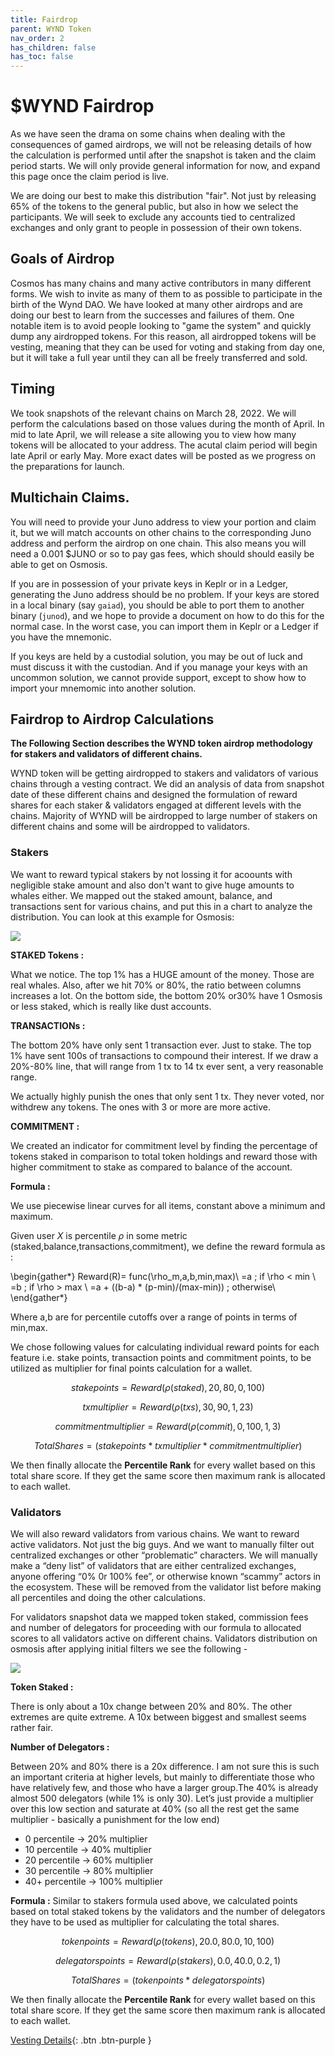 ```yaml
---
title: Fairdrop
parent: WYND Token
nav_order: 2
has_children: false
has_toc: false
---
```


# $WYND Fairdrop

As we have seen the drama on some chains when dealing with the consequences of gamed airdrops,
we will not be releasing details of how the calculation is performed until after the snapshot is taken
and the claim period starts. We will only provide general information for now, and expand this page once
the claim period is live.

We are doing our best to make this distribution "fair". Not just by releasing 65% of the tokens to the general public,
but also in how we select the participants. We will seek to exclude any accounts tied to centralized exchanges
and only grant to people in possession of their own tokens.

## Goals of Airdrop 

Cosmos has many chains and many active contributors in many different forms. We wish to invite as many of
them to as possible to participate in the birth of the Wynd DAO. We have looked at many other airdrops
and are doing our best to learn from the successes and failures of them. One notable item is to avoid people
looking to "game the system" and quickly dump any airdropped tokens. For this reason, all airdropped
tokens will be vesting, meaning that they can be used for voting and staking from day one, but it will
take a full year until they can all be freely transferred and sold.

## Timing

We took snapshots of the relevant chains on March 28, 2022. We will perform the calculations based on
those values during the month of April. In mid to late April, we will release a site allowing you
to view how many tokens will be allocated to your address. The acutal claim period will begin late April
or early May. More exact dates will be posted as we progress on the preparations for launch.

## Multichain Claims.

You will need to provide your Juno address to view your portion and claim it, but we will match accounts
on other chains to the corresponding Juno address and perform the airdrop on one chain. This also means
you will need a 0.001 $JUNO or so to pay gas fees, which should should easily be able to get on Osmosis.

If you are in possession of your private keys in Keplr or in a Ledger, generating the Juno address should be no problem.
If your keys are stored in a local binary (say `gaiad`), you should be able to port them to another binary (`junod`), and
we hope to provide a document on how to do this for the normal case. In the worst case, you can import them
in Keplr or a Ledger if you have the mnemonic.

If you keys are held by a custodial solution, you may be out of luck and must discuss it with the custodian.
And if you manage your keys with an uncommon solution, we cannot provide support, except to show how to import your
mnemomic into another solution. 
## Fairdrop to Airdrop Calculations

**The Following Section describes the WYND token airdrop methodology for stakers and validators of different chains.**

WYND token will be getting airdropped to stakers and validators of various chains through a vesting contract. We did an analysis of data from snapshot date of these different chains and designed the formulation of reward shares for each staker & validators engaged at different levels with the chains. Majority of WYND will be airdropped to large number of stakers on different chains and some will be airdropped to validators.

### Stakers

We want to reward typical stakers by not lossing it for acoounts with negligible stake amount and also don't want to give huge amounts to whales either. 
We mapped out the staked amount, balance, and transactions sent for various chains, and put this in a chart to analyze the distribution. You can look at this example for Osmosis:

![](./imgs/Screenshot%202022-05-11%20165148.png)

**STAKED Tokens :**

What we notice. The top 1% has a HUGE amount of the money. Those are real whales.
Also, after we hit 70% or 80%, the ratio between columns increases a lot. On the bottom side, the bottom 20% or30% have 1 Osmosis or less staked, which is really like dust accounts.

**TRANSACTIONs :**

The bottom 20% have only sent 1 transaction ever. Just to stake. The top 1% have sent 100s of transactions to compound their interest. If we draw a 20%-80% line, that will range from 1 tx to 14 tx ever sent, a very reasonable range.

We actually highly punish the ones that only sent 1 tx. They never voted, nor withdrew any tokens. The ones with 3 or more are more active.

**COMMITMENT :**

We created an indicator for commitment level by finding the percentage of tokens staked in comparison to total token holdings and reward those with higher commitment to stake as compared to balance of the account.

**Formula :**

We use piecewise linear curves for all items, constant above a minimum and maximum. 

Given user $X$ is percentile $\rho$ in some metric (staked,balance,transactions,commitment), we define the reward formula as :

\begin{gather*}
Reward(R)= func(\rho_m,a,b,min,max)\\
    =a ; if \rho < min \\
    =b ; if \rho > max \\
    =a + ((b-a) * (p-min)/(max-min)) ; otherwise\\
\end{gather*}

Where a,b are for percentile cutoffs over a range of points in terms of min,max.

We chose following values for calculating individual reward points for each feature i.e. stake points, transaction points and commitment points, to be utilized as multiplier for final points calculation for a wallet.

 $$stake points = Reward(\rho(staked), 20, 80, 0, 100)$$

 $$tx multiplier = Reward(\rho(txs), 30, 90, 1, 23)$$

 $$commitment multiplier = Reward(\rho(commit), 0, 100, 1, 3)$$

$$Total Shares = (stake points * tx multiplier * commitment multiplier)$$

We then finally allocate the **Percentile Rank** for every wallet based on this total share score. If they get the same score then maximum rank is allocated to each wallet. 

### Validators

We will also reward validators from various chains. We want to reward active validators. Not just the big guys. And we want to manually filter out centralized exchanges or other “problematic” characters. We will manually make a “deny list” of validators that are either centralized exchanges, anyone offering “0% 0r 100% fee”, or otherwise known “scammy” actors in the ecosystem. These will be removed from the validator list before making all percentiles and doing the other calculations.

For validators snapshot data we mapped token staked, commission fees and number of delegators for proceeding with our formula to allocated scores to all validators active on different chains.
Validators distribution on osmosis after applying initial filters we see the following - 

![](./imgs/Screenshot%202022-05-13%20164712.png)


**Token Staked :**

There is only about a 10x change between 20% and 80%. The other extremes are quite extreme. A 10x between biggest and smallest seems rather fair.

**Number of Delegators :**

Between 20% and 80% there is a 20x difference. I am not sure this is such an important criteria at higher levels, but mainly to differentiate those who have relatively few, and those who have a larger group.The 40% is already almost 500 delegators (while 1% is only 30). Let’s just provide a multiplier over this low section and saturate at 40% (so all the rest get the same multiplier - basically a punishment for the low end)

- 0 percentile -> 20% multiplier
- 10 percentile -> 40% multiplier
- 20 percentile -> 60% multiplier
- 30 percentile -> 80% multiplier
- 40+ percentile -> 100% multiplier

**Formula :**
Similar to stakers formula used above, we calculated points based on total staked tokens by the validators and the number of delegators they have to be used as multiplier for calculating the total shares.

$$token points = Reward(\rho(tokens), 20.0, 80.0, 10, 100)$$
    
$$delegators points = Reward(\rho(stakers), 0.0, 40.0, 0.2,1)$$
    
$$Total Shares = (token points * delegators points)$$

We then finally allocate the **Percentile Rank** for every wallet based on this total share score. If they get the same score then maximum rank is allocated to each wallet.

[Vesting Details](./vesting){: .btn .btn-purple }

